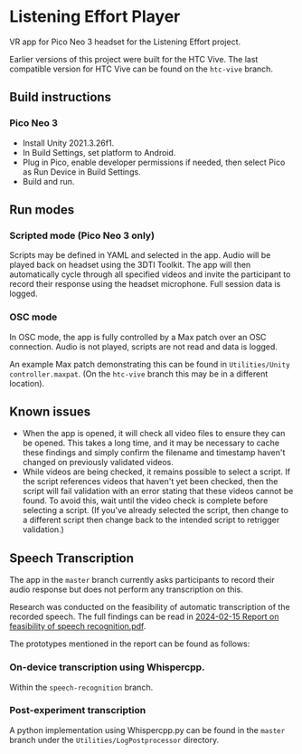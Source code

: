# Listening Effort Player

VR app for Pico Neo 3 headset for the Listening Effort project.

Earlier versions of this project were built for the HTC Vive. The last compatible version for HTC Vive can be found on the `htc-vive` branch.

## Build instructions

### Pico Neo 3

- Install Unity 2021.3.26f1.
- In Build Settings, set platform to Android.
- Plug in Pico, enable developer permissions if needed, then select Pico as Run Device in Build Settings.
- Build and run.

## Run modes

### Scripted mode (Pico Neo 3 only)

Scripts may be defined in YAML and selected in the app. Audio will be played back on headset using the 3DTI Toolkit. The app will then automatically cycle through all specified videos and invite the participant to record their response using the headset microphone. Full session data is logged.

### OSC mode

In OSC mode, the app is fully controlled by a Max patch over an OSC connection. Audio is not played, scripts are not read and data is logged.

An example Max patch demonstrating this can be found in `Utilities/Unity controller.maxpat`. (On the `htc-vive` branch this may be in a different location).

## Known issues

- When the app is opened, it will check all video files to ensure they can be opened. This takes a long time, and it may be necessary to cache these findings and simply confirm the filename and timestamp haven't changed on previously validated videos.
- While videos are being checked, it remains possible to select a script. If the script references videos that haven't yet been checked, then the script will fail validation with an error stating that these videos cannot be found. To avoid this, wait until the video check is complete before selecting a script. (If you've already selected the script, then change to a different script then change back to the intended script to retrigger validation.)

## Speech Transcription

The app in the `master` branch currently asks participants to record their audio response but does not perform any transcription on this.

Research was conducted on the feasibility of automatic transcription of the recorded speech. The full findings can be read in [2024-02-15 Report on feasibility of speech recognition.pdf](./2024-02-15%20Report%20on%20feasibility%20of%20speech%20recognition.pdf).

The prototypes mentioned in the report can be found as follows:

### On-device transcription using Whispercpp.

Within the `speech-recognition` branch.

### Post-experiment transcription

A python implementation using Whispercpp.py can be found in the `master` branch under the `Utilities/LogPostprocessor` directory.

